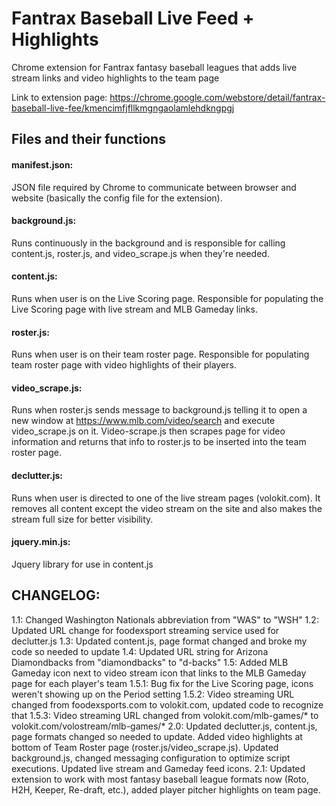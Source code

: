 # Fantrax Baseball Live Feed + Highlights
Chrome extension for Fantrax fantasy baseball leagues that adds live stream links and video highlights to the team page

Link to extension page: https://chrome.google.com/webstore/detail/fantrax-baseball-live-fee/kmencimfjfllkmgngaolamlehdkngpgj

## Files and their functions
#### manifest.json: 
JSON file required by Chrome to communicate between browser and website (basically the config file for the extension).

#### background.js: 
Runs continuously in the background and is responsible for calling content.js, roster.js, and video_scrape.js when they're needed.

#### content.js: 
Runs when user is on the Live Scoring page. Responsible for populating the Live Scoring page with live stream and MLB Gameday links.

#### roster.js: 
Runs when user is on their team roster page. Responsible for populating team roster page with video highlights of their players.

#### video_scrape.js: 
Runs when roster.js sends message to background.js telling it to open a new window at https://www.mlb.com/video/search and execute video_scrape.js on it. Video-scrape.js then scrapes page for video information and returns that info to roster.js to be inserted into the team roster page.

#### declutter.js: 
Runs when user is directed to one of the live stream pages (volokit.com). It removes all content except the video stream on the site and also makes the stream full size for better visibility.

#### jquery.min.js:
Jquery library for use in content.js


## CHANGELOG:
1.1: Changed Washington Nationals abbreviation from "WAS" to "WSH"
1.2: Updated URL change for foodexsport streaming service used for declutter.js
1.3: Updated content.js, page format changed and broke my code so needed to update
1.4: Updated URL string for Arizona Diamondbacks from "diamondbacks" to "d-backs"
1.5: Added MLB Gameday icon next to video stream icon that links to the MLB Gameday page for each player's team
1.5.1: Bug fix for the Live Scoring page, icons weren't showing up on the Period setting
1.5.2: Video streaming URL changed from foodexsports.com to volokit.com, updated code to recognize that
1.5.3: Video streaming URL changed from volokit.com/mlb-games/* to volokit.com/volostream/mlb-games/*
2.0: Updated declutter.js, content.js, page formats changed so needed to update. Added video highlights at bottom of Team Roster page (roster.js/video_scrape.js). Updated background.js, changed messaging configuration to optimize script executions. Updated live stream and Gameday feed icons.
2.1: Updated extension to work with most fantasy baseball league formats now (Roto, H2H, Keeper, Re-draft, etc.), added player pitcher highlights on team page.
